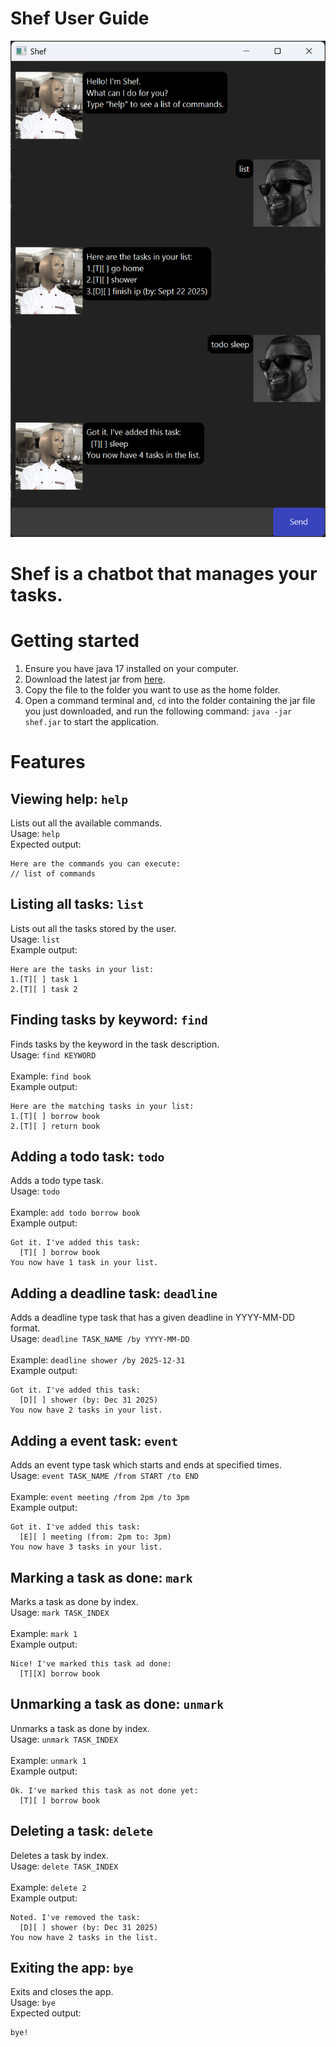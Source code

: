 # **Shef** User Guide

![ui](Ui.png)

# Shef is a chatbot that manages your tasks.

# Getting started
1. Ensure you have java 17 installed on your computer.
2. Download the latest jar from [<ins>here</ins>](https://github.com/gordontzx/ip/releases).
3. Copy the file to the folder you want to use as the home folder.
4. Open a command terminal and, `cd` into the folder containing the jar file you just downloaded, and run the following
command: `java -jar shef.jar` to start the application.

# Features

## Viewing help: `help`
Lists out all the available commands. <br/>
Usage: `help` <br/>
Expected output:
```
Here are the commands you can execute:
// list of commands
```

## Listing all tasks: `list`
Lists out all the tasks stored by the user. <br/>
Usage: `list` <br/>
Example output:
```
Here are the tasks in your list:
1.[T][ ] task 1
2.[T][ ] task 2
```

## Finding tasks by keyword: `find`
Finds tasks by the keyword in the task description.<br/>
Usage: `find KEYWORD` <br/>
<br/>
Example: `find book` <br/>
Example output:
```
Here are the matching tasks in your list:
1.[T][ ] borrow book
2.[T][ ] return book
```

## Adding a todo task: `todo`
Adds a todo type task. <br/>
Usage: `todo` <br/>
<br/>
Example: `add todo borrow book` <br/>
Example output:
```
Got it. I've added this task:
  [T][ ] borrow book
You now have 1 task in your list.
```

## Adding a deadline task: `deadline`
Adds a deadline type task that has a given deadline in YYYY-MM-DD format. <br/>
Usage: `deadline TASK_NAME /by YYYY-MM-DD` <br/>
<br/>
Example: `deadline shower /by 2025-12-31` <br/>
Example output:
```
Got it. I've added this task:
  [D][ ] shower (by: Dec 31 2025)
You now have 2 tasks in your list.
```

## Adding a event task: `event`
Adds an event type task which starts and ends at specified times. <br/>
Usage: `event TASK_NAME /from START /to END` <br/>
<br/>
Example: `event meeting /from 2pm /to 3pm` <br/>
Example output:
```
Got it. I've added this task:
  [E][ ] meeting (from: 2pm to: 3pm)
You now have 3 tasks in your list.
```

## Marking a task as done: `mark`
Marks a task as done by index. <br/>
Usage: `mark TASK_INDEX` <br/>
<br/>
Example: `mark 1` <br/>
Example output:
```
Nice! I've marked this task ad done:
  [T][X] borrow book
```

## Unmarking a task as done: `unmark`
Unmarks a task as done by index. <br/>
Usage: `unmark TASK_INDEX` <br/>
<br/>
Example: `unmark 1` <br/>
Example output:
```
Ok. I've marked this task as not done yet:
  [T][ ] borrow book
```

## Deleting a task: `delete`
Deletes a task by index. <br/>
Usage: `delete TASK_INDEX` <br/>
<br/>
Example: `delete 2` <br/>
Example output:
```
Noted. I've removed the task:
  [D][ ] shower (by: Dec 31 2025)
You now have 2 tasks in the list.
```

## Exiting the app: `bye`
Exits and closes the app. <br/>
Usage: `bye` <br/>
Expected output:
```
bye!
```